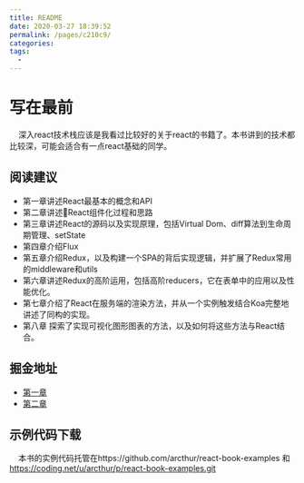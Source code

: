 ```yaml
---
title: README
date: 2020-03-27 18:39:52
permalink: /pages/c210c9/
categories:
tags:
  - 
---
```

# 写在最前

&nbsp;&nbsp;&nbsp;&nbsp;深入react技术栈应该是我看过比较好的关于react的书籍了。本书讲到的技术都比较深，可能会适合有一点react基础的同学。

## 阅读建议

 - 第一章讲述React最基本的概念和API
 - 第二章讲述React组件化过程和思路
 - 第三章讲述React的源码以及实现原理，包括Virtual Dom、diff算法到生命周期管理、setState
 - 第四章介绍Flux
 - 第五章介绍Redux，以及构建一个SPA的背后实现逻辑，并扩展了Redux常用的middleware和utils
 - 第六章讲述Redux的高阶运用，包括高阶reducers，它在表单中的应用以及性能优化。
 - 第七章介绍了React在服务端的渲染方法，并从一个实例触发结合Koa完整地讲述了同构的实现。
 - 第八章 探索了实现可视化图形图表的方法，以及如何将这些方法与React结合。

 ## 掘金地址
 - [第一章](https://juejin.im/post/5adc042ff265da0b78681895)
 - [第二章](https://juejin.im/post/5adc1cee6fb9a07aa83e5098)

 ## 示例代码下载

&nbsp;&nbsp;&nbsp;&nbsp;本书的实例代码托管在https://github.com/arcthur/react-book-examples 和 https://coding.net/u/arcthur/p/react-book-examples.git